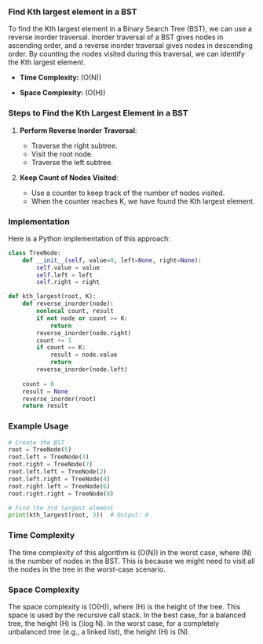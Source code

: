 ### Find Kth largest element in a BST

To find the Kth largest element in a Binary Search Tree (BST), we can use a reverse inorder traversal. Inorder traversal of a BST gives nodes in ascending order, and a reverse inorder traversal gives nodes in descending order. By counting the nodes visited during this traversal, we can identify the Kth largest element.

- **Time Complexity:** \(O(N)\)

- **Space Complexity:** \(O(H)\)

### Steps to Find the Kth Largest Element in a BST

1. **Perform Reverse Inorder Traversal**:
   - Traverse the right subtree.
   - Visit the root node.
   - Traverse the left subtree.

2. **Keep Count of Nodes Visited**:
   - Use a counter to keep track of the number of nodes visited.
   - When the counter reaches K, we have found the Kth largest element.

### Implementation

Here is a Python implementation of this approach:

```python
class TreeNode:
    def __init__(self, value=0, left=None, right=None):
        self.value = value
        self.left = left
        self.right = right

def kth_largest(root, K):
    def reverse_inorder(node):
        nonlocal count, result
        if not node or count >= K:
            return
        reverse_inorder(node.right)
        count += 1
        if count == K:
            result = node.value
            return
        reverse_inorder(node.left)
    
    count = 0
    result = None
    reverse_inorder(root)
    return result
```

### Example Usage

```python
# Create the BST
root = TreeNode(5)
root.left = TreeNode(3)
root.right = TreeNode(7)
root.left.left = TreeNode(2)
root.left.right = TreeNode(4)
root.right.left = TreeNode(6)
root.right.right = TreeNode(8)

# Find the 3rd largest element
print(kth_largest(root, 3))  # Output: 6
```

### Time Complexity

The time complexity of this algorithm is \(O(N)\) in the worst case, where \(N\) is the number of nodes in the BST. This is because we might need to visit all the nodes in the tree in the worst-case scenario.

### Space Complexity

The space complexity is \(O(H)\), where \(H\) is the height of the tree. This space is used by the recursive call stack. In the best case, for a balanced tree, the height \(H\) is \(\log N\). In the worst case, for a completely unbalanced tree (e.g., a linked list), the height \(H\) is \(N\).